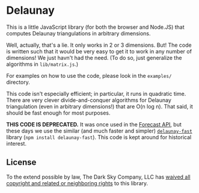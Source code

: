 Delaunay
========

This is a little JavaScript library (for both the browser and Node.JS) that
computes Delaunay triangulations in arbitrary dimensions.

Well, actually, that's a lie. It only works in 2 or 3 dimensions. But! The code
is written such that it would be very easy to get it to work in any number of
dimensions! We just havn't had the need. (To do so, just generalize the
algorithms in `lib/matrix.js`.)

For examples on how to use the code, please look in the `examples/` directory.

This code isn't especially efficient; in particular, it runs in quadratic time.
There are very clever divide-and-conquer algorithms for Delaunay triangulation
(even in arbitrary dimensions!) that are O(n log n). That said, it should be
fast enough for most purposes.

**THIS CODE IS DEPRECATED.** It was once used in the [Forecast
API](http://developer.forecast.io/), but these days we use the similar (and
much faster and simpler) [`delaunay-fast`](https://github.com/ironwallaby/delaunay)
library (`npm install delaunay-fast`). This code is kept around for historical
interest.

License
-------

To the extend possible by law, The Dark Sky Company, LLC has [waived all
copyright and related or neighboring rights][cc0] to this library.

[cc0]: http://creativecommons.org/publicdomain/zero/1.0/
